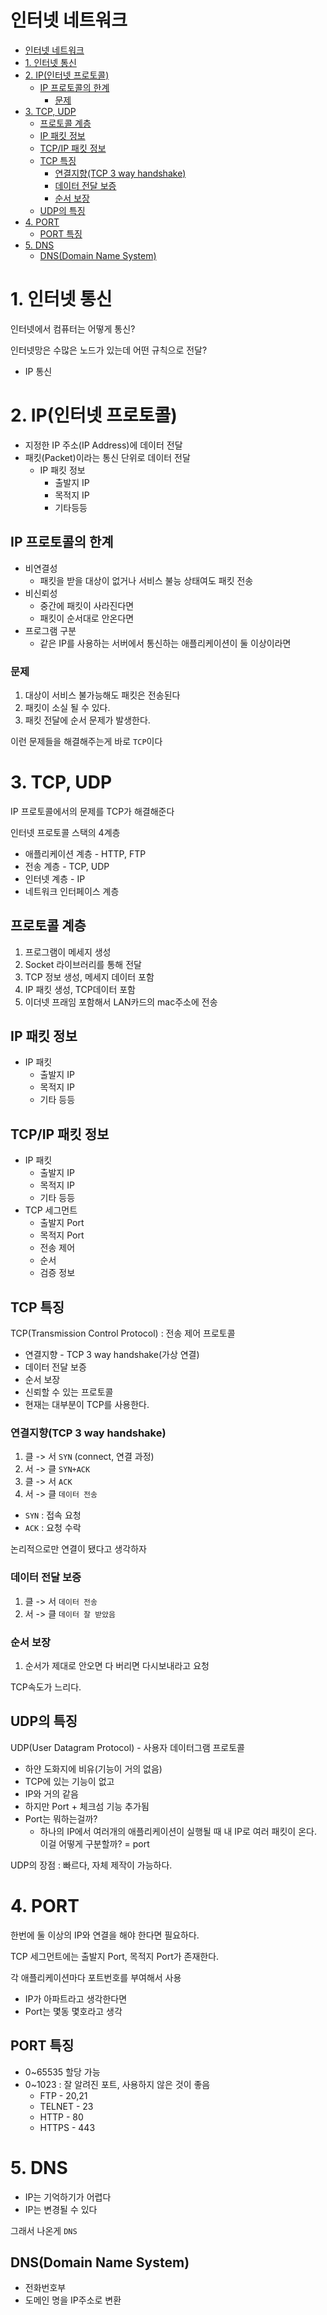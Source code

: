 # 인터넷 네트워크

- [인터넷 네트워크](#인터넷-네트워크)
- [1. 인터넷 통신](#1-인터넷-통신)
- [2. IP(인터넷 프로토콜)](#2-ip인터넷-프로토콜)
  - [IP 프로토콜의 한계](#ip-프로토콜의-한계)
    - [문제](#문제)
- [3. TCP, UDP](#3-tcp-udp)
  - [프로토콜 계층](#프로토콜-계층)
  - [IP 패킷 정보](#ip-패킷-정보)
  - [TCP/IP 패킷 정보](#tcpip-패킷-정보)
  - [TCP 특징](#tcp-특징)
    - [연결지향(TCP 3 way handshake)](#연결지향tcp-3-way-handshake)
    - [데이터 전달 보증](#데이터-전달-보증)
    - [순서 보장](#순서-보장)
  - [UDP의 특징](#udp의-특징)
- [4. PORT](#4-port)
  - [PORT 특징](#port-특징)
- [5. DNS](#5-dns)
  - [DNS(Domain Name System)](#dnsdomain-name-system)


# 1. 인터넷 통신

인터넷에서 컴퓨터는 어떻게 통신?

인터넷망은 수많은 노드가 있는데 어떤 규칙으로 전달?
- IP 통신

# 2. IP(인터넷 프로토콜)

- 지정한 IP 주소(IP Address)에 데이터 전달
- 패킷(Packet)이라는 통신 단위로 데이터 전달
  - IP 패킷 정보
    - 출발지 IP
    - 목적지 IP
    - 기타등등

## IP 프로토콜의 한계

- 비연결성
  - 패킷을 받을 대상이 없거나 서비스 불능 상태여도 패킷 전송
- 비신뢰성
  - 중간에 패킷이 사라진다면
  - 패킷이 순서대로 안온다면
- 프로그램 구분
  - 같은  IP를 사용하는 서버에서 통신하는 애플리케이션이 둘 이상이라면

### 문제

1. 대상이 서비스 불가능해도 패킷은 전송된다
2. 패킷이 소실 될 수 있다.
3. 패킷 전달에 순서 문제가 발생한다.

이런 문제들을 해결해주는게 바로 `TCP`이다

# 3. TCP, UDP

IP 프로토콜에서의 문제를 TCP가 해결해준다

인터넷 프로토콜 스택의 4계층
- 애플리케이션 계층 - HTTP, FTP
- 전송 계층 - TCP, UDP
- 인터넷 계층 - IP
- 네트워크 인터페이스 계층

## 프로토콜 계층

1. 프로그램이 메세지 생성
2. Socket 라이브러리를 통해 전달
3. TCP 정보 생성, 메세지 데이터 포함
4. IP 패킷 생성, TCP데이터 포함
5. 이더넷 프래임 포함해서 LAN카드의 mac주소에 전송

## IP 패킷 정보

- IP 패킷
  - 출발지 IP
  - 목적지 IP
  - 기타 등등

## TCP/IP 패킷 정보

- IP 패킷
  - 출발지 IP
  - 목적지 IP
  - 기타 등등
- TCP 세그먼트
  - 출발지 Port
  - 목적지 Port
  - 전송 제어
  - 순서
  - 검증 정보

## TCP 특징

TCP(Transmission Control Protocol) : 전송 제어 프로토콜

- 연결지향 - TCP 3 way handshake(가상 연결)
- 데이터 전달 보증
- 순서 보장
- 신뢰할 수 있는 프로토콜
- 현재는 대부분이 TCP를 사용한다.

### 연결지향(TCP 3 way handshake)

1. 클 -> 서 `SYN`  (connect, 연결 과정)
2. 서 -> 클 `SYN+ACK`
3. 클 -> 서 `ACK`
4. 서 -> 클 `데이터 전송`

- `SYN` : 접속 요청
- `ACK` : 요청 수락

논리적으로만 연결이 됐다고 생각하자

### 데이터 전달 보증

1. 클 -> 서 `데이터 전송`
2. 서 -> 클 `데이터 잘 받았음`

### 순서 보장

1. 순서가 제대로 안오면 다 버리면 다시보내라고 요청

TCP속도가 느리다.

## UDP의 특징

UDP(User Datagram Protocol) - 사용자 데이터그램 프로토콜

- 하얀 도화지에 비유(기능이 거의 없음)
- TCP에 있는 기능이 없고
- IP와 거의 같음
- 하지만 Port + 체크섬 기능 추가됨
- Port는 뭐하는걸까? 
  - 하나의 IP에서 여러개의 애플리케이션이 실행될 때 내 IP로 여러 패킷이 온다. 이걸 어떻게 구분할까? = port

UDP의 장점 : 빠르다, 자체 제작이 가능하다.


# 4. PORT

한번에 둘 이상의 IP와 연결을 해야 한다면 필요하다.

TCP 세그먼트에는 출발지 Port, 목적지 Port가 존재한다.

각 애플리케이션마다 포트번호를 부여해서 사용

- IP가 아파트라고 생각한다면
- Port는 몇동 몇호라고 생각

## PORT 특징

- 0~65535 할당 가능
- 0~1023 : 잘 알려진 포트, 사용하지 않은 것이 좋음
  - FTP - 20,21
  - TELNET - 23
  - HTTP - 80
  - HTTPS - 443

# 5. DNS

- IP는 기억하기가 어렵다
- IP는 변경될 수 있다 

그래서 나온게 `DNS`

## DNS(Domain Name System)

- 전화번호부
- 도메인 명을 IP주소로 변환

